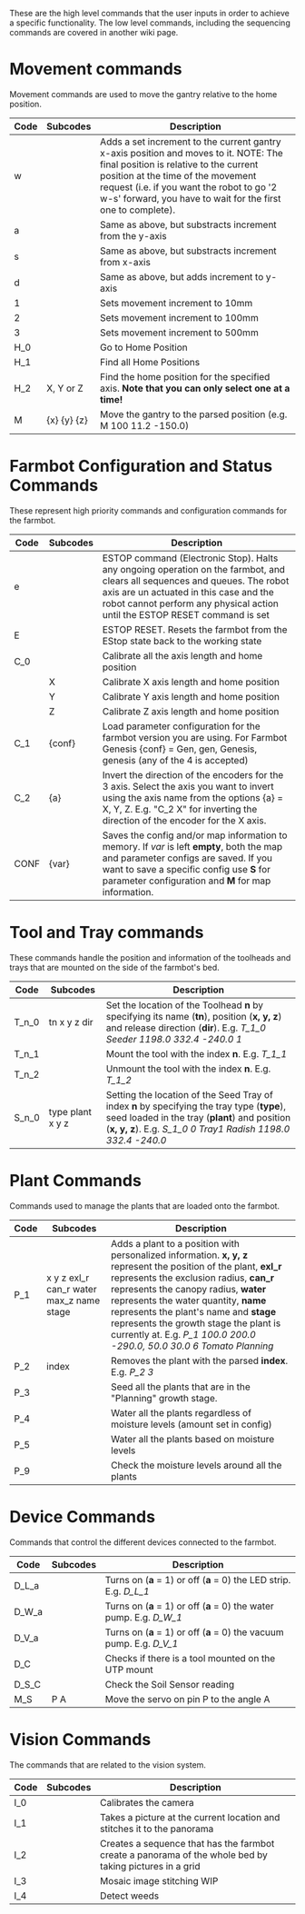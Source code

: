 These are the high level commands that the user inputs in order to achieve a specific functionality. The low level commands, including the sequencing commands are covered in another wiki page.

# Movement commands

Movement commands are used to move the gantry relative to the home position.

| Code | Subcodes    | Description                                                                                     |
| ---- | ----------- | ----------------------------------------------------------------------------------------------- |
| w    |             | Adds a set increment to the current gantry x-axis position and moves to it. NOTE: The final position is relative to the current position at the time of the movement request (i.e. if you want the robot to go '2 w-s' forward, you have to wait for the first one to complete).                                 |
| a    |             | Same as above, but substracts increment from the y-axis                                         |
| s    |             | Same as above, but substracts increment from x-axis                                             |
| d    |             | Same as above, but adds increment to y-axis                                                     |
| 1    |             | Sets movement increment to 10mm                                                                 |
| 2    |             | Sets movement increment to 100mm                                                                |
| 3    |             | Sets movement increment to 500mm                                                                |
| H_0  |             | Go to Home Position                                                                             |
| H_1  |             | Find all Home Positions                                                                         |
| H_2  | X, Y or Z   | Find the home position for the specified axis. **Note that you can only select one at a time!** |
| M    | {x} {y} {z} | Move the gantry to the parsed position (e.g. M 100 11.2 -150.0)                                 |
# Farmbot Configuration and Status Commands

These represent high priority commands and configuration commands for the farmbot.

| Code | Subcodes | Description                                                                                                                                                         |
| ---- | -------- | ------------------------------------------------------------------------------------------------------------------------------------------------------------------- |
| e    |          | ESTOP command (Electronic Stop). Halts any ongoing operation on the farmbot, and clears all sequences and queues. The robot axis are un actuated in this case and the robot cannot perform any physical action until the ESTOP RESET command is set |
| E    |          | ESTOP RESET. Resets the farmbot from the EStop state back to the working state                                                                                      |                   
| C_0  |          | Calibrate all the axis length and home position                                                                                                                     |
|      | X        | Calibrate X axis length and home position                                                                                                                           |
|      | Y        | Calibrate Y axis length and home position                                                                                                                           |
|      | Z        | Calibrate Z axis length and home position                                                                                                                           |
| C_1  | {conf}   | Load parameter configuration for the farmbot version you are using. For Farmbot Genesis {conf} = Gen, gen, Genesis, genesis (any of the 4 is accepted)              |
| C_2  | {a}   | Invert the direction of the encoders for the 3 axis. Select the axis you want to invert using the axis name from the options {a} = X, Y, Z. E.g. "C_2 X" for inverting the direction of the encoder for the X axis.                                   |
| CONF | {var}    | Saves the config and/or map information to memory. If *var* is left **empty**, both the map and parameter configs are saved. If you want to save a specific config use **S** for parameter configuration and **M** for map information.              |
# Tool and Tray commands

These commands handle the position and information of the toolheads and trays that are mounted on the side of the farmbot's bed.

| Code  | Subcodes          | Description                                                                                                                                                                |
| ----- | ----------------- | -------------------------------------------------------------------------------------------------------------------------------------------------------------------------- |
| T_n_0 | tn x y z dir      | Set the location of the Toolhead **n** by specifying its name (**tn**), position (**x, y, z**) and release direction (**dir**). E.g. *T_1_0 Seeder 1198.0 332.4 -240.0 1*  |
| T_n_1 |                   | Mount the tool with the index **n**. E.g. *T_1_1*                                                                                                                          |
| T_n_2 |                   | Unmount the tool with the index **n**. E.g. *T_1_2*                                                                                                                        |
| S_n_0 | type plant x y z  | Setting the location of the Seed Tray of index **n** by specifying the tray type (**type**), seed loaded in the tray (**plant**) and position (**x, y, z**). E.g. *S_1_0 0 Tray1 Radish 1198.0 332.4 -240.0* |

# Plant Commands

Commands used to manage the plants that are loaded onto the farmbot.

| Code | Subcodes                                 | Description                                                                    |
| ---- | ---------------------------------------- | ------------------------------------------------------------------------------ |
| P_1  | x y z exl_r can_r water max_z name stage | Adds a plant to a position with personalized information. **x, y, z** represent the position of the plant, **exl_r** represents the exclusion radius, **can_r** represents the canopy radius, **water** represents the water quantity, **name** represents the plant's name and **stage** represents the growth stage the plant is currently at. E.g. *P_1 100.0 200.0 -290.0, 50.0 30.0 6 Tomato Planning*                                                                                       |
| P_2  | index                                    | Removes the plant with the parsed **index**. E.g. *P_2 3*                      |
| P_3  |                                          | Seed all the plants that are in the "Planning" growth stage.                   |
| P_4  |                                          | Water all the plants regardless of moisture levels (amount set in config)      |
| P_5  |                                          | Water all the plants based on moisture levels                                  |
| P_9  |                                          | Check the moisture levels around all the plants                                |

# Device Commands

Commands that control the different devices connected to the farmbot.

| Code  | Subcodes | Description                                                           |
| ----- | -------- | --------------------------------------------------------------------- |
| D_L_a |          | Turns on (**a** = 1) or off (**a** = 0) the LED strip. E.g. *D_L_1*   |
| D_W_a |          | Turns on (**a** = 1) or off (**a** = 0) the water pump. E.g. *D_W_1*  |
| D_V_a |          | Turns on (**a** = 1) or off (**a** = 0) the vacuum pump. E.g. *D_V_1* |
| D_C   |          | Checks if there is a tool mounted on the UTP mount                    |
| D_S_C |          | Check the Soil Sensor reading                                         |
| M_S   | P A      | Move the servo on pin P to the angle A                         |

# Vision Commands

The commands that are related to the vision system.

| Code | Subcodes | Description                                                                                             |
| ---- | -------- | ------------------------------------------------------------------------------------------------------- |
| I_0  |          | Calibrates the camera                                                                                   |
| I_1  |          | Takes a picture at the current location and stitches it to the panorama                                 |
| I_2  |          | Creates a sequence that has the farmbot create a panorama of the whole bed by taking pictures in a grid |
| I_3  |          | Mosaic image stitching WIP |
| I_4  |          | Detect weeds|

